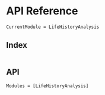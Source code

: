 # API Reference

```@meta
CurrentModule = LifeHistoryAnalysis
```

## Index

```@index
```

## API

```@autodocs
Modules = [LifeHistoryAnalysis]
```
